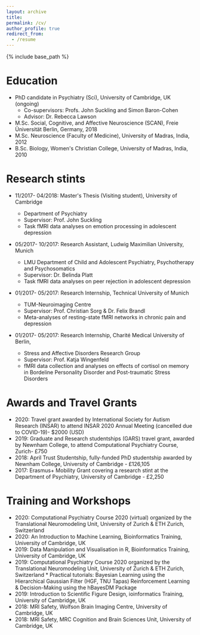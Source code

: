```yaml
---
layout: archive
title: 
permalink: /cv/
author_profile: true
redirect_from:
  - /resume
---
```


{% include base_path %}

Education
====
* PhD candidate in Psychiatry (Sci), University of Cambridge, UK (ongoing)
    * Co-supervisors: Profs. John Suckling and Simon Baron-Cohen
    * Advisor: Dr. Rebecca Lawson
* M.Sc. Social, Cognitive, and Affective Neuroscience (SCAN), Freie Üniversität Berlin, Germany, 2018
* M.Sc. Neuroscience (Faculty of Medicine), University of Madras, India, 2012
* B.Sc. Biology, Women's Christian College, University of Madras, India, 2010

Research stints
===
* 11/2017- 04/2018: Master's Thesis (Visiting student), University of Cambridge
  * Department of Psychiatry
  * Supervisor: Prof. John Suckling
  * Task fMRI data analyses on emotion processing in adolescent depression

* 05/2017- 10/2017: Research Assistant, Ludwig Maximilian University, Munich
  * LMU Department of Child and Adolescent Psychiatry, Psychotherapy and Psychosomatics
  * Supervisor: Dr. Belinda Platt
  * Task fMRI data analyses on peer rejection in adolescent depression

* 01/2017- 05/2017: Research Internship, Technical University of Munich
  * TUM-Neuroimaging Centre
  * Supervisor: Prof. Christian Sorg & Dr. Felix Brandl
  * Meta-analyses of resting-state fMRI networks in chronic pain and depression
  
* 01/2017- 05/2017: Research Internship, Charité Medical University of Berlin,
  * Stress and Affective Disorders Research Group
  * Supervisor: Prof. Katja Wingenfeld 
  * fMRI data collection and analyses on effects of cortisol on memory in Bordeline Personality Disorder and Post-traumatic Stress Disorders
  
Awards and Travel Grants
===
* 2020: Travel grant awarded by International Society for Autism Research (INSAR) to attend INSAR 2020 Annual Meeting (cancelled due to COVID-19)- $2000 (USD)
* 2019: Graduate and Research studentships (GARS) travel grant, awarded by Newnham College, to attend Computational Psychiatry Course, Zurich- £750
* 2018: April Trust Studentship, fully-funded PhD studentship awarded by Newnham College, University of Cambridge - £126,105
* 2017: Erasmus+ Mobility Grant covering a research stint at the Department of Psychiatry, University of Cambridge - £2,250
  
Training and Workshops
===
* 2020: Computational Psychiatry Course 2020 (virtual) organized by the Translational Neuromodeling Unit, University of Zurich & ETH Zurich, Switzerland
* 2020: An Introduction to Machine Learning, Bioinformatics Training, University of Cambridge, UK
* 2019: Data Manipulation and Visualisation in R, Bioinformatics Training, University of Cambridge, UK
* 2019: Computational Psychiatry Course 2020 organized by the Translational Neuromodeling Unit, University of Zurich & ETH Zurich, Switzerland
        * Practical tutorials: Bayesian Learning using the Hierarchical Gaussian Filter (HGF, TNU Tapas)
                               Reinforcement Learning & Decision-Making using the hBayesDM Package
* 2019: Introduction to Scientific Figure Design, ioinformatics Training, University of Cambridge, UK
* 2018: MRI Safety, Wolfson Brain Imaging Centre, University of Cambridge, UK
* 2018: MRI Safety, MRC Cognition and Brain Sciences Unit, University of Cambridge, UK
